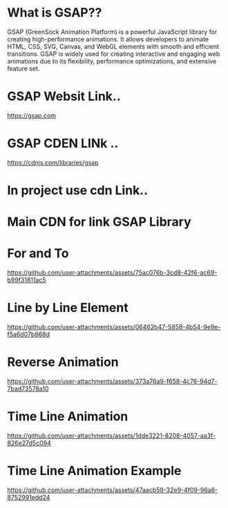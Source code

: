 # What is GSAP??

GSAP (GreenSock Animation Platform) is a powerful JavaScript library for creating high-performance animations. It allows developers to animate HTML, CSS, SVG, Canvas, and WebGL elements with smooth and efficient transitions. GSAP is widely used for creating interactive and engaging web animations due to its flexibility, performance optimizations, and extensive feature set.

# GSAP Websit Link..

https://gsap.com

# GSAP CDEN LINk ..

https://cdnjs.com/libraries/gsap

# In project use cdn Link..

# Main CDN for link GSAP Library

<script src="https://cdnjs.cloudflare.com/ajax/libs/gsap/3.12.5/gsap.min.js" integrity="sha512-7eHRwcbYkK4d9g/6tD/mhkf++eoTHwpNM9woBxtPUBWm67zeAfFC+HrdoE2GanKeocly/VxeLvIqwvCdk7qScg==" crossorigin="anonymous" referrerpolicy="no-referrer"></script>


# For and To

https://github.com/user-attachments/assets/75ac076b-3cd8-42f6-ac69-b99f31811ac5

# Line by Line Element

https://github.com/user-attachments/assets/06462b47-5858-4b54-9e9e-f5a6d07b868d

# Reverse Animation

https://github.com/user-attachments/assets/373a76a9-f658-4c76-94d7-7bad73578a10

# Time Line Animation

https://github.com/user-attachments/assets/1dde3221-8208-4057-aa3f-826e27d5c094

# Time Line Animation Example

https://github.com/user-attachments/assets/47aacb59-32e9-4f09-96a6-8752991edd24
